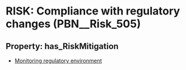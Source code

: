 # RISK: __Compliance with regulatory changes__ (PBN__Risk_505)

## Property: has_RiskMitigation

* [Monitoring regulatory environment](PBN__RiskMitigation_715)

